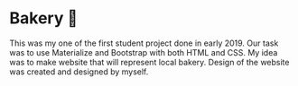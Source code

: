 # Bakery :cookie:
This was my one of the first student project done in early 2019.
Our task was to use Materialize and Bootstrap with both HTML and CSS.
My idea was to make website that will represent local bakery.
Design of the website was created and designed by myself.
